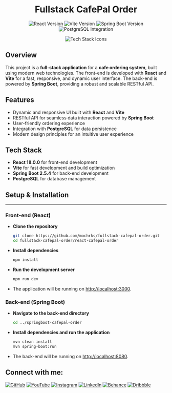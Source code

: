 <h1 align="center">Fullstack CafePal Order</h1>

<p align="center">
  <img src="https://img.shields.io/badge/React-18.0.0-blue" alt="React Version" />
  <img src="https://img.shields.io/badge/Vite-4.0.0-brightgreen" alt="Vite Version" />
  <img src="https://img.shields.io/badge/SpringBoot-2.5.4-orange" alt="Spring Boot Version" />
  <img src="https://img.shields.io/badge/PostgreSQL-Database-blue" alt="PostgreSQL Integration" />
</p>

<p align="center">
  <img src="https://skillicons.dev/icons?i=react,vite,spring,postgres" alt="Tech Stack Icons" />
</p>

## Overview

This project is a **full-stack application** for a **cafe ordering system**, built using modern web technologies. The front-end is developed with **React** and **Vite** for a fast, responsive, and dynamic user interface. The back-end is powered by **Spring Boot**, providing a robust and scalable RESTful API.

## Features

- Dynamic and responsive UI built with **React** and **Vite**
- RESTful API for seamless data interaction powered by **Spring Boot**
- User-friendly ordering experience
- Integration with **PostgreSQL** for data persistence
- Modern design principles for an intuitive user experience

## Tech Stack

- **React 18.0.0** for front-end development
- **Vite** for fast development and build optimization
- **Spring Boot 2.5.4** for back-end development
- **PostgreSQL** for database management

## Setup & Installation

---

### Front-end (React)

- **Clone the repository**

    ```bash
    git clone https://github.com/mochrks/fullstack-cafepal-order.git
    cd fullstack-cafepal-order/react-cafepal-order
    ```

- **Install dependencies**

    ```bash
    npm install
    ```

- **Run the development server**

    ```bash
    npm run dev
    ```

- The application will be running on [http://localhost:3000](http://localhost:3000).

### Back-end (Spring Boot)

- **Navigate to the back-end directory**

    ```bash
    cd ../springboot-cafepal-order
    ```

- **Install dependencies and run the application**

    ```bash
    mvn clean install
    mvn spring-boot:run
    ```

- The back-end will be running on [http://localhost:8080](http://localhost:8080).


## Connect with me:
[![GitHub](https://img.shields.io/badge/GitHub-333?style=for-the-badge&logo=github&logoColor=white)](https://github.com/mochrks)
[![YouTube](https://img.shields.io/badge/YouTube-FF0000?style=for-the-badge&logo=youtube&logoColor=white)](https://youtube.com/@Gdvisuel)
[![Instagram](https://img.shields.io/badge/Instagram-E4405F?style=for-the-badge&logo=instagram&logoColor=white)](https://instagram.com/mochrks)
[![LinkedIn](https://img.shields.io/badge/LinkedIn-0077B5?style=for-the-badge&logo=linkedin&logoColor=white)](https://linkedin.com/in/mochrks)
[![Behance](https://img.shields.io/badge/Behance-1769FF?style=for-the-badge&logo=behance&logoColor=white)](https://behance.net/mochrks)
[![Dribbble](https://img.shields.io/badge/Dribbble-EA4C89?style=for-the-badge&logo=dribbble&logoColor=white)](https://dribbble.com/mochrks)
